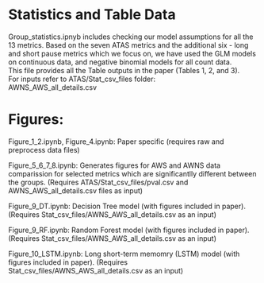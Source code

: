 # Statistics and Table Data 
Group_statistics.ipnyb includes checking our model assumptions for all the 13 metrics. Based on the seven ATAS metrics and the additional six - long and short pause metrics which we focus on, we have used the GLM models on continuous data, and negative binomial models for all count data.  
This file provides all the Table outputs in the paper (Tables 1, 2, and 3).  
For inputs refer to ATAS/Stat_csv_files folder:  
AWNS_AWS_all_details.csv  

# Figures: 
Figure_1_2.ipynb, Figure_4.ipynb: Paper specific (requires raw and preprocess data files)  
  
Figure_5_6_7_8.ipynb: Generates figures for AWS and AWNS data comparission for selected metrics which are significantlly different between the groups. (Requires ATAS/Stat_csv_files/pval.csv and AWNS_AWS_all_details.csv files as input)  
  
Figure_9_DT.ipynb: Decision Tree model (with figures included in paper). (Requires Stat_csv_files/AWNS_AWS_all_details.csv as an input)  
  
Figure_9_RF.ipynb: Random Forest model (with figures included in paper). (Requires Stat_csv_files/AWNS_AWS_all_details.csv as an input)  
  
Figure_10_LSTM.ipynb: Long short-term memomry (LSTM) model (with figures included in paper). (Requires Stat_csv_files/AWNS_AWS_all_details.csv as an input)   
